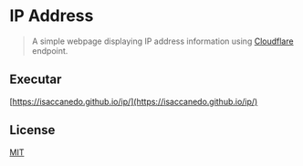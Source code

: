 # IP Address

> A simple webpage displaying IP address information using [Cloudflare](https://www.cloudflare.com/) endpoint.

## Executar

[https://isaccanedo.github.io/ip/](https://isaccanedo.github.io/ip/)

## License

[MIT](LICENSE)
